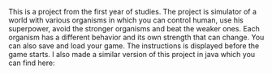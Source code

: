 This is a project from the first year of studies. The project is simulator of a world with various organisms in which you can control human, use his superpower, avoid the stronger organisms and beat the weaker ones. Each organism has a different behavior and its own strength that can change. You can also save and load your game. The instructions is displayed before the game starts. I also made a similar version of this project in java which you can find here: 

